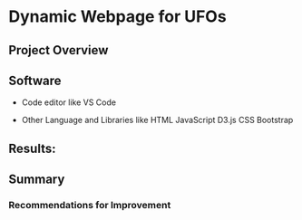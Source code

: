 # Dynamic Webpage for UFOs
## Project Overview


## Software

- Code editor like 
 VS Code
 
- Other Language and Libraries like 
HTML
JavaScript
D3.js
CSS
Bootstrap


## Results:





## Summary

### Recommendations for Improvement

